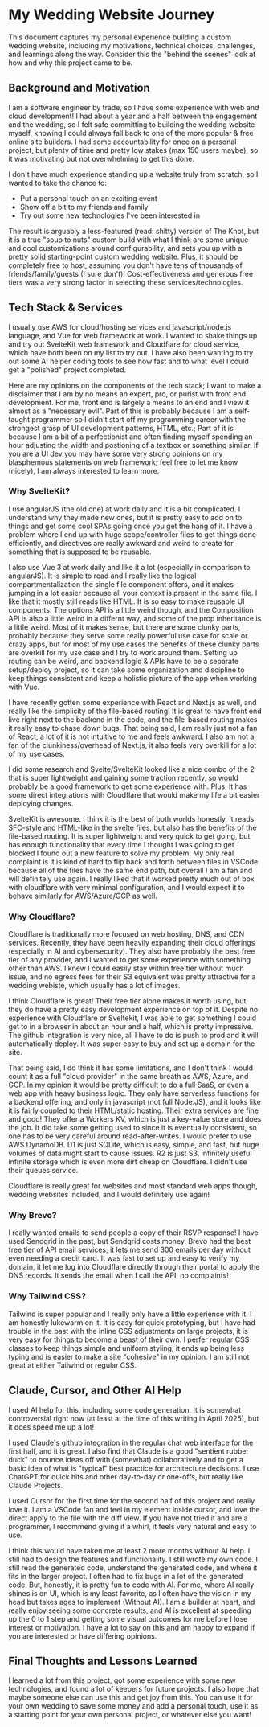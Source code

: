 # My Wedding Website Journey

This document captures my personal experience building a custom wedding website, including my motivations, technical choices, challenges, and learnings along the way. Consider this the "behind the scenes" look at how and why this project came to be.

## Background and Motivation

I am a software engineer by trade, so I have some experience with web and cloud development! I had about a year and a half between the engagement and the wedding, so I felt safe committing to building the wedding website myself, knowing I could always fall back to one of the more popular & free online site builders. I had some accountability for once on a personal project, but plenty of time and pretty low stakes (max 150 users maybe), so it was motivating but not overwhelming to get this done.

I don't have much experience standing up a website truly from scratch, so I wanted to take the chance to:

- Put a personal touch on an exciting event
- Show off a bit to my friends and family
- Try out some new technologies I've been interested in

The result is arguably a less-featured (read: shitty) version of The Knot, but it is a true "soup to nuts" custom build with what I think are some unique and cool customizations around configurability, and sets you up with a pretty solid starting-point custom wedding website. Plus, it should be completely free to host, assuming you don't have tens of thousands of friends/family/guests (I sure don't)! Cost-effectiveness and generous free tiers was a very strong factor in selecting these services/technologies.

## Tech Stack & Services

I usually use AWS for cloud/hosting services and javascript/node.js language, and Vue for web framework at work. I wanted to shake things up and try out SvelteKit web framework and Cloudflare for cloud service, which have both been on my list to try out. I have also been wanting to try out some AI helper coding tools to see how fast and to what level I could get a "polished" project completed.

Here are my opinions on the components of the tech stack; I want to make a disclaimer that I am by no means an expert, pro, or purist with front end development. For me, front end is largely a means to an end and I view it almost as a "necessary evil". Part of this is probably because I am a self-taught programmer so I didn't start off my programming career with the strongest grasp of UI development patterns, HTML, etc.; Part of it is because I am a bit of a perfectionist and often finding myself spending an hour adjusting the width and postioning of a textbox or something similar. If you are a UI dev you may have some very strong opinions on my blasphemous statements on web framework; feel free to let me know (nicely), I am always interested to learn more.

### Why SvelteKit?

I use angularJS (the old one) at work daily and it is a bit complicated. I understand why they made new ones, but it is pretty easy to add on to things and get some cool SPAs going once you get the hang of it. I have a problem where I end up with huge scope/controller files to get things done efficiently, and directives are really awkward and weird to create for something that is supposed to be reusable.

I also use Vue 3 at work daily and like it a lot (especially in comparison to angularJS). It is simple to read and I really like the logical compartmentalization the single file component offers, and it makes jumping in a lot easier because all your context is present in the same file. I like that it mostly still reads like HTML. It is so easy to make reusable UI components. The options API is a little weird though, and the Composition API is also a little weird in a differnt way, and some of the prop inheritance is a little weird. Most of it makes sense, but there are some clunky parts, probably because they serve some really powerful use case for scale or crazy apps, but for most of my use cases the benefits of these clunky parts are overkill for my use case and I try to work around them. Setting up routing can be weird, and backend logic & APIs have to be a separate setup/deploy project, so it can take some organization and discipline to keep things consistent and keep a holistic picture of the app when working with Vue.

I have recently gotten some experience with React and Next.js as well, and really like the simplicity of the file-based routing! It is great to have front end live right next to the backend in the code, and the file-based routing makes it really easy to chase down bugs. That being said, I am really just not a fan of React, a lot of it is not intuitive to me and feels awkward. I also am not a fan of the clunkiness/overhead of Next.js, it also feels very overkill for a lot of my use cases.

I did some research and Svelte/SvelteKit looked like a nice combo of the 2 that is super lightweight and gaining some traction recently, so would probably be a good framework to get some experience with. Plus, it has some direct integrations with Cloudflare that would make my life a bit easier deploying changes.

SvelteKit is awesome. I think it is the best of both worlds honestly, it reads SFC-style and HTML-like in the svelte files, but also has the benefits of the file-based routing. It is super lightweight and very quick to get going, but has enough functionality that every time I thought I was going to get blocked I found out a new feature to solve my problem. My only real complaint is it is kind of hard to flip back and forth between files in VSCode because all of the files have the same end path, but overall I am a fan and will definitely use again. I really liked that it worked pretty much out of box with cloudflare with very minimal configuration, and I would expect it to behave similarly for AWS/Azure/GCP as well.

### Why Cloudflare?

Cloudflare is traditionally more focused on web hosting, DNS, and CDN services. Recently, they have been heavily expanding their cloud offerings (especially in AI and cybersecurity). They also have probably the best free tier of any provider, and I wanted to get some experience with something other than AWS. I knew I could easily stay within free tier without much issue, and no egress fees for their S3 equivalent was pretty attractive for a wedding webiste, which usually has a lot of images.

I think Cloudflare is great! Their free tier alone makes it worth using, but they do have a pretty easy development experience on top of it. Despite no experience with Cloudflare or Sveltekit, I was able to get something I could get to in a browser in about an hour and a half, which is pretty impressive. The github integration is very nice, all I have to do is push to prod and it will automatically deploy. It was super easy to buy and set up a domain for the site.

That being said, I do think it has some limitations, and I don't think I would count it as a full "cloud provider" in the same breath as AWS, Azure, and GCP. In my opinion it would be pretty difficult to do a full SaaS, or even a web app with heavy business logic. They only have serverless functions for a backend offering, and only in javascript (not full Node.JS), and it looks like it is fairly coupled to their HTML/static hosting. Their extra services are fine and good! They offer a Workers KV, which is just a key-value store and does the job. It did take some getting used to since it is eventually consistent, so one has to be very careful around read-after-writes. I would prefer to use AWS DynamoDB. D1 is just SQLite, which is easy, simple, and fast, but huge volumes of data might start to cause issues. R2 is just S3, infinitely useful infinite storage which is even more dirt cheap on Cloudflare. I didn't use their queues service.

Cloudflare is really great for websites and most standard web apps though, wedding websites included, and I would definitely use again!

### Why Brevo?

I really wanted emails to send people a copy of their RSVP response! I have used Sendgrid in the past, but Sendgrid costs money. Brevo had the best free tier of API email services, it lets me send 300 emails per day without even needing a credit card. It was fast to set up and easy to verify my domain, it let me log into Cloudflare directly through their portal to apply the DNS records. It sends the email when I call the API, no complaints!

### Why Tailwind CSS?

Tailwind is super popular and I really only have a little experience with it. I am honestly lukewarm on it. It is easy for quick prototyping, but I have had trouble in the past with the inline CSS adjustments on large projects, it is very easy for things to become a beast of their own. I perfer regular CSS classes to keep things simple and uniform styling, it ends up being less typing and is easier to make a site "cohesive" in my opinion. I am still not great at either Tailwind or regular CSS.

## Claude, Cursor, and Other AI Help

I used AI help for this, including some code generation. It is somewhat controversial right now (at least at the time of this writing in April 2025), but it does speed me up a lot!

I used Claude's github integration in the regular chat web interface for the first half, and it is great. I also find that Claude is a good "sentient rubber duck" to bounce ideas off with (somewhat) collaboratively and to get a basic idea of what is "typical" best practice for architecture decisions. I use ChatGPT for quick hits and other day-to-day or one-offs, but really like Claude Projects.

I used Cursor for the first time for the second half of this project and really love it. I am a VSCode fan and feel in my element inside cursor, and love the direct apply to the file with the diff view. If you have not tried it and are a programmer, I recommend giving it a whirl, it feels very natural and easy to use.

I think this would have taken me at least 2 more months without AI help. I still had to design the features and functionality. I still wrote my own code. I still read the generated code, understand the generated code, and where it fits in the larger project. I often had to fix bugs in a lot of the generated code. But, honestly, it is pretty fun to code with AI. For me, where AI really shines is on UI, which is my least favorite, as I often have the vision in my head but takes ages to implement (Without AI). I am a builder at heart, and really enjoy seeing some concrete results, and AI is excellent at speeding up the 0 to 1 step and getting some visual outcomes for me before I lose interest or motivation. I have a lot to say on this and am happy to expand if you are interested or have differing opinions.

## Final Thoughts and Lessons Learned

I learned a lot from this project, got some experience with some new technologies, and found a lot of keepers for future projects. I also hope that maybe someone else can use this and get joy from this. You can use it for your own wedding to save some money and add a personal touch, use it as a starting point for your own personal project, or whatever else you want!

